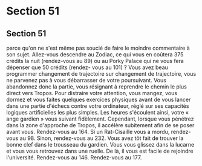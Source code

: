 # Section 51

## Section 51

parce qu'on ne s'est même pas soucié de faire le moindre
commentaire à son sujet. Allez-vous descendre au Zodiac, ce qui
vous en coûtera 375 crédits la nuit (rendez-vous au 89) ou au
Porky Palace qui ne vous fera dépenser que 50 crédits (rendez-
vous au 101) ?
Vous avez beau programmer changement de trajectoire sur
changement de trajectoire, vous ne parvenez pas à vous
débarrasser de votre poursuivant. Vous abandonnez donc la
partie, vous résignant à reprendre le chemin le plus direct vers
Tropos. Pour distraire votre attention, vous mangez, vous
dormez et vous faites quelques exercices physiques avant de vous
lancer dans une partie d'échecs contre votre ordinateur, réglé sur
ses capacités logiques artificielles les plus simples. Les heures
s'écoulent ainsi, votre « ange gardien » vous suivant fidèlement.
Cependant, lorsque vous pénétrez dans la zone d'approche de
Tropos, il accélère subitement afin de se poser avant vous.
Rendez-vous au 164.
Si un Rat-Cisaille vous a mordu, rendez-vous au 98. Sinon,
rendez-vous au 232.
Vous avez tôt fait de trouver la bonne clef dans le trousseau du
gardien. Vous vous glissez dans la lucarne et vous vous retrouvez
dans une ruelle. De là, il vous est facile de rejoindre l'université.
Rendez-vous au 146.
Rendez-vous au 177.
